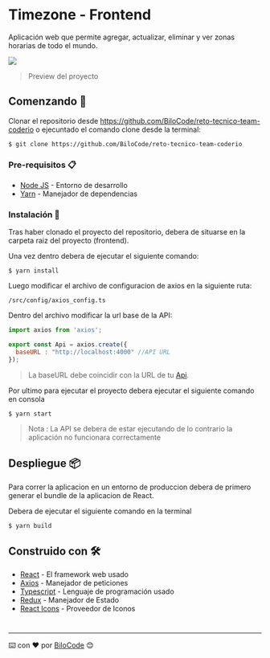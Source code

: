 # Timezone - Frontend

Aplicación web que permite agregar, actualizar, eliminar y ver zonas horarias de todo el mundo.

![](https://github.com/BiloCode/reto-tecnico-team-coderio/tree/master/frontend/public/preview.png)

> Preview del proyecto

## Comenzando 🚀

Clonar el repositorio desde https://github.com/BiloCode/reto-tecnico-team-coderio o ejecuntado el comando clone desde la terminal:

````ssh
$ git clone https://github.com/BiloCode/reto-tecnico-team-coderio
````

### Pre-requisitos 📋

* [Node JS](https://nodejs.org/en/) - Entorno de desarrollo
* [Yarn](https://yarnpkg.com) - Manejador de dependencias

### Instalación 🔧

Tras haber clonado el proyecto del repositorio, debera de situarse en la carpeta raiz del proyecto (frontend).

Una vez dentro debera de ejecutar el siguiente comando:
```ssh
$ yarn install
```

Luego modificar el archivo de configuracion de axios en la siguiente ruta:

````
/src/config/axios_config.ts 
````

Dentro del archivo modificar la url base de la API:
````javascript
import axios from 'axios';

export const Api = axios.create({
  baseURL : "http://localhost:4000" //API URL
});
````

> La baseURL debe coincidir con la URL de tu [Api](https://github.com/BiloCode/reto-tecnico-team-coderio/tree/master/backend).

Por ultimo para ejecutar el proyecto debera ejecutar el siguiente comando en consola
````ssh
$ yarn start
````

> Nota : La API se debera de estar ejecutando de lo contrario la aplicación no funcionara correctamente

## Despliegue 📦

Para correr la aplicacion en un entorno de produccion debera de primero generar el bundle de la aplicacion de React.

Debera de ejecutar el siguiente comando en la terminal

````ssh
$ yarn build
````

## Construido con 🛠️

* [React](https://es.reactjs.org) - El framework web usado
* [Axios](https://github.com/axios/axios) - Manejador de peticiones
* [Typescript](https://www.typescriptlang.org) - Lenguaje de programación usado
* [Redux](https://es.redux.js.org) - Manejador de Estado
* [React Icons](https://react-icons.github.io/react-icons/) - Proveedor de Iconos

#

---
⌨️ con ❤️ por [BiloCode](https://github.com/BiloCode) 😊 